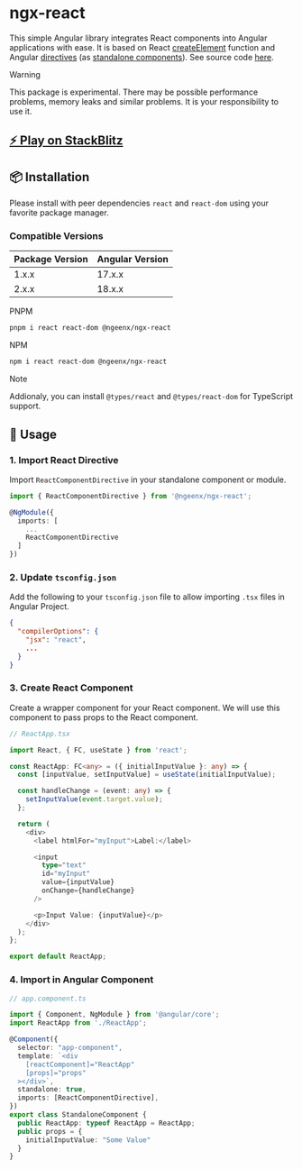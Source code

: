 # ngx-react

This simple Angular library integrates React components into Angular applications with ease. It is based on React [createElement](https://react.dev/reference/react/createElement) function and Angular [directives](https://angular.io/guide/attribute-directives) (as [standalone components](https://angular.io/guide/standalone-component)). See source code [here](./projects/ngx-react/src/lib/directives/react-component.directive.ts).

> [!WARNING]
> This package is experimental. There may be possible performance problems, memory leaks and similar problems. It is your responsibility to use it.

## [⚡️ Play on StackBlitz](https://stackblitz.com/~/github.com/ngeenx/ngx-react)

## 📦 Installation

Please install with peer dependencies `react` and `react-dom` using your favorite package manager.

### Compatible Versions

| Package Version | Angular Version |
|---------|---------|
| 1.x.x | 17.x.x |
| 2.x.x | 18.x.x |

PNPM

```bash
pnpm i react react-dom @ngeenx/ngx-react
```

NPM

```bash
npm i react react-dom @ngeenx/ngx-react
```

> [!NOTE]
> Addionaly, you can install `@types/react` and `@types/react-dom` for TypeScript support.

## 🚀 Usage

### 1. Import React Directive

Import `ReactComponentDirective` in your standalone component or module.

```typescript
import { ReactComponentDirective } from '@ngeenx/ngx-react';

@NgModule({
  imports: [
    ...
    ReactComponentDirective
  ]
})
```

### 2. Update `tsconfig.json`

Add the following to your `tsconfig.json` file to allow importing `.tsx` files in Angular Project.

<!-- TODO: update jsx to react-jsx -->
```json
{
  "compilerOptions": {
    "jsx": "react",
    ...
  }
}
```

### 3. Create React Component

Create a wrapper component for your React component. We will use this component to pass props to the React component.

```typescript
// ReactApp.tsx

import React, { FC, useState } from 'react';

const ReactApp: FC<any> = ({ initialInputValue }: any) => {
  const [inputValue, setInputValue] = useState(initialInputValue);

  const handleChange = (event: any) => {
    setInputValue(event.target.value);
  };

  return (
    <div>
      <label htmlFor="myInput">Label:</label>

      <input
        type="text"
        id="myInput"
        value={inputValue}
        onChange={handleChange}
      />

      <p>Input Value: {inputValue}</p>
    </div>
  );
};

export default ReactApp;
```

### 4. Import in Angular Component

```typescript
// app.component.ts

import { Component, NgModule } from '@angular/core';
import ReactApp from './ReactApp';

@Component({
  selector: "app-component",
  template: `<div
    [reactComponent]="ReactApp"
    [props]="props"
  ></div>`,
  standalone: true,
  imports: [ReactComponentDirective],
})
export class StandaloneComponent {
  public ReactApp: typeof ReactApp = ReactApp;
  public props = {
    initialInputValue: "Some Value"
  }
}
```
